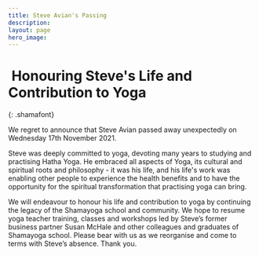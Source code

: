 ```yaml
---
title: Steve Avian's Passing
description:
layout: page
hero_image:
---
```


# &nbsp;Honouring Steve's Life and Contribution to Yoga 
{: .shamafont}

We regret to announce that Steve Avian passed away unexpectedly on Wednesday 17th November 2021.

Steve was deeply committed to yoga, devoting many years to studying and practising Hatha Yoga. He embraced all aspects of Yoga, its cultural and spiritual roots and philosophy - it was his life, and his life's work was enabling other people to experience the health benefits and to have the opportunity for the spiritual transformation that practising yoga can bring.

We will endeavour to honour his life and contribution to yoga by continuing the legacy of the Shamayoga school and community.  We hope to resume yoga teacher training, classes and workshops led by Steve’s former business partner Susan McHale and other colleagues and graduates of Shamayoga school.  Please bear with us as we reorganise and come to terms with Steve’s absence. Thank you.  